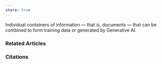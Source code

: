 ```yaml
---
share: true
---
```


Individual containers of information — that is, documents — that can be combined to form training data or generated by Generative AI.

### Related Articles

### Citations
